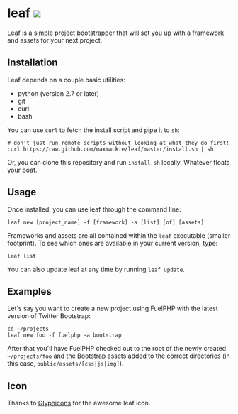 # leaf <img src="http://oi41.tinypic.com/1epe02.jpg"/>
Leaf is a simple project bootstrapper that will set you up with a framework and assets for your next project.

## Installation
Leaf depends on a couple basic utilities:

- python (version 2.7 or later)
- git
- curl
- bash

You can use `curl` to fetch the install script and pipe it to `sh`:

    # don't just run remote scripts without looking at what they do first!
    curl https://raw.github.com/maxmackie/leaf/master/install.sh | sh

Or, you can clone this repository and run `install.sh` locally. Whatever floats your boat. 

## Usage
Once installed, you can use leaf through the command line:

    leaf new [project_name] -f [framework] -a [list] [of] [assets]

Frameworks and assets are all contained within the `leaf` executable (smaller footprint). To see which ones
are available in your current version, type:

    leaf list

You can also update leaf at any time by running `leaf update`.

## Examples
Let's say you want to create a new project using FuelPHP with the latest version of Twitter Bootstrap:

    cd ~/projects
    leaf new foo -f fuelphp -a bootstrap

After that you'll have FuelPHP checked out to the root of the newly created `~/projects/foo` and the
Bootstrap assets added to the correct directories (in this case, `public/assets/[css|js|img]`).

## Icon
Thanks to <a href="http://glyphicons.com/">Glyphicons</a> for the awesome leaf icon.